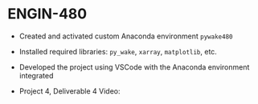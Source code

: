 # ENGIN-480

- Created and activated custom Anaconda environment `pywake480`
- Installed required libraries: `py_wake`, `xarray`, `matplotlib`, etc.
- Developed the project using VSCode with the Anaconda environment integrated

- Project 4, Deliverable 4 Video:






